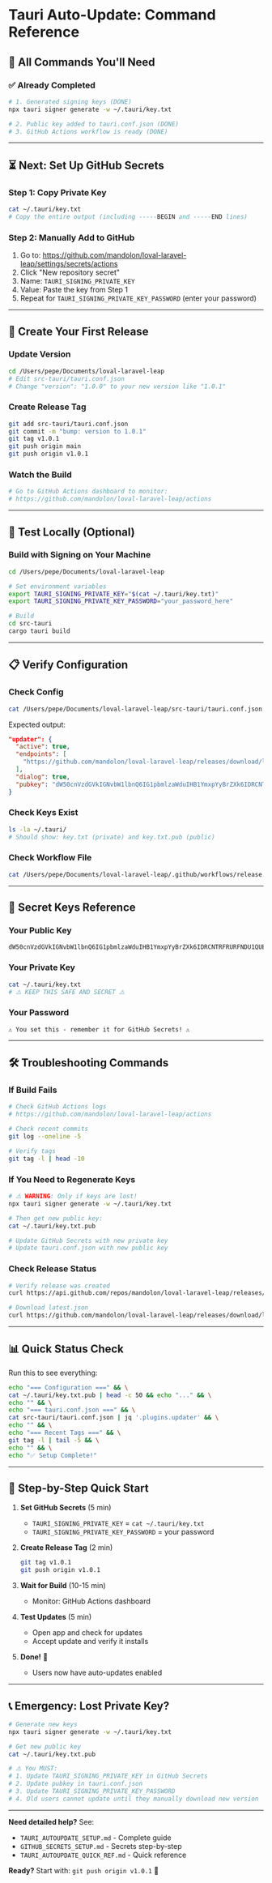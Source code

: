 # Tauri Auto-Update: Command Reference

## 🔧 All Commands You'll Need

### ✅ Already Completed

```bash
# 1. Generated signing keys (DONE)
npx tauri signer generate -w ~/.tauri/key.txt

# 2. Public key added to tauri.conf.json (DONE)
# 3. GitHub Actions workflow is ready (DONE)
```

---

## ⏳ Next: Set Up GitHub Secrets

### Step 1: Copy Private Key
```bash
cat ~/.tauri/key.txt
# Copy the entire output (including -----BEGIN and -----END lines)
```

### Step 2: Manually Add to GitHub
1. Go to: https://github.com/mandolon/loval-laravel-leap/settings/secrets/actions
2. Click "New repository secret"
3. Name: `TAURI_SIGNING_PRIVATE_KEY`
4. Value: Paste the key from Step 1
5. Repeat for `TAURI_SIGNING_PRIVATE_KEY_PASSWORD` (enter your password)

---

## 🚀 Create Your First Release

### Update Version
```bash
cd /Users/pepe/Documents/loval-laravel-leap
# Edit src-tauri/tauri.conf.json
# Change "version": "1.0.0" to your new version like "1.0.1"
```

### Create Release Tag
```bash
git add src-tauri/tauri.conf.json
git commit -m "bump: version to 1.0.1"
git tag v1.0.1
git push origin main
git push origin v1.0.1
```

### Watch the Build
```bash
# Go to GitHub Actions dashboard to monitor:
# https://github.com/mandolon/loval-laravel-leap/actions
```

---

## 🧪 Test Locally (Optional)

### Build with Signing on Your Machine
```bash
cd /Users/pepe/Documents/loval-laravel-leap

# Set environment variables
export TAURI_SIGNING_PRIVATE_KEY="$(cat ~/.tauri/key.txt)"
export TAURI_SIGNING_PRIVATE_KEY_PASSWORD="your_password_here"

# Build
cd src-tauri
cargo tauri build
```

---

## 📋 Verify Configuration

### Check Config
```bash
cat /Users/pepe/Documents/loval-laravel-leap/src-tauri/tauri.conf.json | grep -A 8 '"updater"'
```

Expected output:
```json
"updater": {
  "active": true,
  "endpoints": [
    "https://github.com/mandolon/loval-laravel-leap/releases/download/latest/latest.json"
  ],
  "dialog": true,
  "pubkey": "dW50cnVzdGVkIGNvbW1lbnQ6IG1pbmlzaWduIHB1YmxpYyBrZXk6IDRCNTRFRURFNDU1QUEwNzAKUldSd29GcEZ6dTFVUzJ5YnhZcklhVGpMSEZHQnVNbXVDaitwSk1DVyt3aXJIMG41OTRXTW1jWlVtCg=="
}
```

### Check Keys Exist
```bash
ls -la ~/.tauri/
# Should show: key.txt (private) and key.txt.pub (public)
```

### Check Workflow File
```bash
cat /Users/pepe/Documents/loval-laravel-leap/.github/workflows/release.yml | grep -A 5 "TAURI_SIGNING"
```

---

## 🔐 Secret Keys Reference

### Your Public Key
```
dW50cnVzdGVkIGNvbW1lbnQ6IG1pbmlzaWduIHB1YmxpYyBrZXk6IDRCNTRFRURFNDU1QUEwNzAKUldSd29GcEZ6dTFVUzJ5YnhZcklhVGpMSEZHQnVNbXVDaitwSk1DVyt3aXJIMG41OTRXTW1jWlVtCg==
```

### Your Private Key
```bash
cat ~/.tauri/key.txt
# ⚠️ KEEP THIS SAFE AND SECRET ⚠️
```

### Your Password
```
⚠️ You set this - remember it for GitHub Secrets! ⚠️
```

---

## 🛠️ Troubleshooting Commands

### If Build Fails
```bash
# Check GitHub Actions logs
# https://github.com/mandolon/loval-laravel-leap/actions

# Check recent commits
git log --oneline -5

# Verify tags
git tag -l | head -10
```

### If You Need to Regenerate Keys
```bash
# ⚠️ WARNING: Only if keys are lost!
npx tauri signer generate -w ~/.tauri/key.txt

# Then get new public key:
cat ~/.tauri/key.txt.pub

# Update GitHub Secrets with new private key
# Update tauri.conf.json with new public key
```

### Check Release Status
```bash
# Verify release was created
curl https://api.github.com/repos/mandolon/loval-laravel-leap/releases/latest | grep '"tag_name"'

# Download latest.json
curl https://github.com/mandolon/loval-laravel-leap/releases/download/latest/latest.json | jq .
```

---

## 📊 Quick Status Check

Run this to see everything:
```bash
echo "=== Configuration ===" && \
cat ~/.tauri/key.txt.pub | head -c 50 && echo "..." && \
echo "" && \
echo "=== tauri.conf.json ===" && \
cat src-tauri/tauri.conf.json | jq '.plugins.updater' && \
echo "" && \
echo "=== Recent Tags ===" && \
git tag -l | tail -5 && \
echo "" && \
echo "✅ Setup Complete!"
```

---

## 🎯 Step-by-Step Quick Start

1. **Set GitHub Secrets** (5 min)
   - `TAURI_SIGNING_PRIVATE_KEY` = `cat ~/.tauri/key.txt`
   - `TAURI_SIGNING_PRIVATE_KEY_PASSWORD` = your password

2. **Create Release Tag** (2 min)
   ```bash
   git tag v1.0.1
   git push origin v1.0.1
   ```

3. **Wait for Build** (10-15 min)
   - Monitor: GitHub Actions dashboard

4. **Test Updates** (5 min)
   - Open app and check for updates
   - Accept update and verify it installs

5. **Done!** 🎉
   - Users now have auto-updates enabled

---

## 📞 Emergency: Lost Private Key?

```bash
# Generate new keys
npx tauri signer generate -w ~/.tauri/key.txt

# Get new public key
cat ~/.tauri/key.txt.pub

# ⚠️ You MUST:
# 1. Update TAURI_SIGNING_PRIVATE_KEY in GitHub Secrets
# 2. Update pubkey in tauri.conf.json
# 3. Update TAURI_SIGNING_PRIVATE_KEY_PASSWORD
# 4. Old users cannot update until they manually download new version
```

---

**Need detailed help?** See:
- `TAURI_AUTOUPDATE_SETUP.md` - Complete guide
- `GITHUB_SECRETS_SETUP.md` - Secrets step-by-step
- `TAURI_AUTOUPDATE_QUICK_REF.md` - Quick reference

**Ready?** Start with: `git push origin v1.0.1` 🚀
